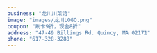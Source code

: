 ```yaml
---
business: "龙川川菜馆"
image: "images/龙川LOGO.png"
coupon: "刷卡9折，现金8折"
address: "47-49 Billings Rd. Quincy, MA 02171"
phone: "617-328-3288"
---
```

